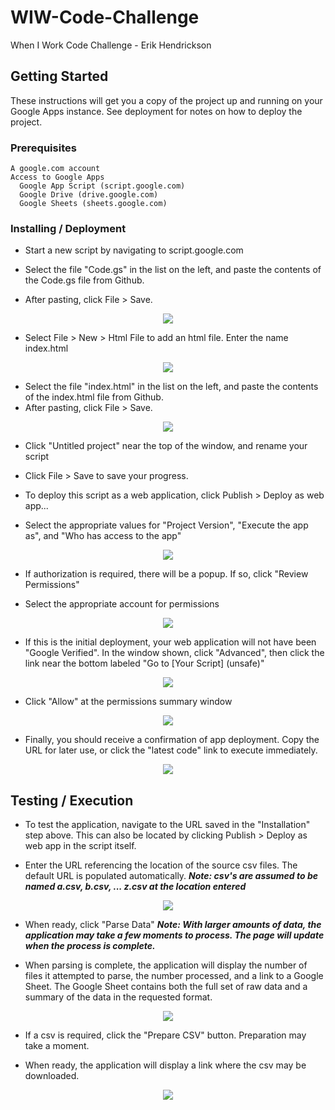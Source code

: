 # WIW-Code-Challenge
When I Work Code Challenge - Erik Hendrickson

## Getting Started

These instructions will get you a copy of the project up and running on your Google Apps instance. See deployment for notes on how to deploy the project.

### Prerequisites

```
A google.com account
Access to Google Apps 
  Google App Script (script.google.com)
  Google Drive (drive.google.com)
  Google Sheets (sheets.google.com)
```

### Installing / Deployment

* Start a new script by navigating to script.google.com

* Select the file "Code.gs" in the list on the left, and paste the contents of the Code.gs file from Github. 
* After pasting, click File > Save.

<p align="center">
  <img src="http://www.sixshotphoto.com/WIW_Images/image_1.jpg">
</p>

* Select File > New > Html File to add an html file. Enter the name index.html

<p align="center">
  <img src="http://www.sixshotphoto.com/WIW_Images/image_2.jpg">
</p>

* Select the file "index.html" in the list on the left, and paste the contents of the index.html file from Github. 
* After pasting, click File > Save.

<p align="center">
  <img src="http://www.sixshotphoto.com/WIW_Images/image_3.jpg">
</p>

* Click "Untitled project" near the top of the window, and rename your script

* Click File > Save to save your progress.

* To deploy this script as a web application, click Publish > Deploy as web app...

* Select the appropriate values for "Project Version", "Execute the app as", and "Who has access to the app"

<p align="center">
  <img src="http://www.sixshotphoto.com/WIW_Images/image_4.jpg">
</p>

* If authorization is required, there will be a popup. If so, click "Review Permissions"

* Select the appropriate account for permissions

<p align="center">
  <img src="http://www.sixshotphoto.com/WIW_Images/image_5.jpg">
</p>


* If this is the initial deployment, your web application will not have been "Google Verified". In the window shown, click "Advanced", then click the link near the bottom labeled "Go to [Your Script] (unsafe)"

<p align="center">
  <img src="http://www.sixshotphoto.com/WIW_Images/image_6.jpg">
</p>

* Click "Allow" at the permissions summary window

<p align="center">
  <img src="http://www.sixshotphoto.com/WIW_Images/image_7.jpg">
</p>

* Finally, you should receive a confirmation of app deployment. Copy the URL for later use, or click the "latest code" link to execute immediately.

<p align="center">
  <img src="http://www.sixshotphoto.com/WIW_Images/image_8.jpg">
</p>


## Testing / Execution

* To test the application, navigate to the URL saved in the "Installation" step above. This can also be located by clicking Publish > Deploy as web app in the script itself.

* Enter the URL referencing the location of the source csv files. The default URL is populated automatically.
**_Note: csv's are assumed to be named a.csv, b.csv, ... z.csv at the location entered_**

<p align="center">
  <img src="http://www.sixshotphoto.com/WIW_Images/image_9.jpg">
</p>

* When ready, click "Parse Data"
**_Note: With larger amounts of data, the application may take a few moments to process. The page will update when the process is complete._**

* When parsing is complete, the application will display the number of files it attempted to parse, the number processed, and a link to a Google Sheet. The Google Sheet contains both the full set of raw data and a summary of the data in the requested format.

<p align="center">
  <img src="http://www.sixshotphoto.com/WIW_Images/image_10.jpg">
</p>

* If a csv is required, click the "Prepare CSV" button. Preparation may take a moment.

* When ready, the application will display a link where the csv may be downloaded.

<p align="center">
  <img src="http://www.sixshotphoto.com/WIW_Images/image_11.jpg">
</p>




